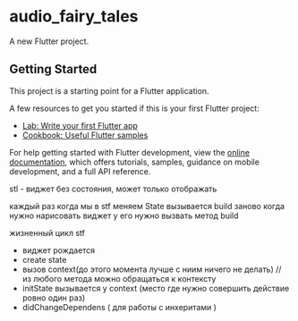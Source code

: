 # audio_fairy_tales

A new Flutter project.

## Getting Started

This project is a starting point for a Flutter application.

A few resources to get you started if this is your first Flutter project:

- [Lab: Write your first Flutter app](https://docs.flutter.dev/get-started/codelab)
- [Cookbook: Useful Flutter samples](https://docs.flutter.dev/cookbook)

For help getting started with Flutter development, view the
[online documentation](https://docs.flutter.dev/), which offers tutorials,
samples, guidance on mobile development, and a full API reference.

stl - виджет без состояния, может только отображать

каждый раз когда мы в stf меняем State вызывается build заново
когда нужно нарисовать виджет у его нужно вызвать метод build 

жизненный цикл stf
- виджет рождается 
- create state
- вызов context(до этого момента лучше с ниим ничего не делать)
// из любого метода можно обращаться к контексту
- initState вызывается у context (место где нужно совершить действие ровно один раз)
- didChangeDependens ( для работы с инхеритами )
   